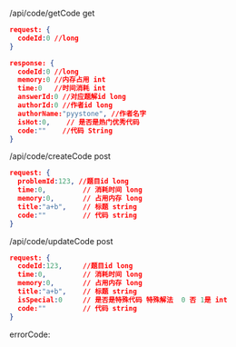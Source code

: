 /api/code/getCode
get

```json
request: {
  codeId:0 //long
}

response: {
  codeId:0 //long
  memory:0 //内存占用 int
  time:0   //时间消耗 int
  answerId:0 //对应题解id long
  authorId:0 //作者id long
  authorName:"pyystone", //作者名字
  isHot:0,    // 是否是热门优秀代码
  code:""    //代码 String
}
```

/api/code/createCode
post
```json
request: {
  problemId:123, //题目id long
  time:0,         // 消耗时间 long
  memory:0,       // 占用内存 long
  title:"a+b",    // 标题 string
  code:""         // 代码 string
}
```

/api/code/updateCode
post

```json
request: {
  codeId:123,     //题目id long
  time:0,         // 消耗时间 long
  memory:0,       // 占用内存 long
  title:"a+b",    // 标题 string
  isSpecial:0     // 是否是特殊代码 特殊解法  0 否 1是 int
  code:""         // 代码 string
}

```



errorCode:
